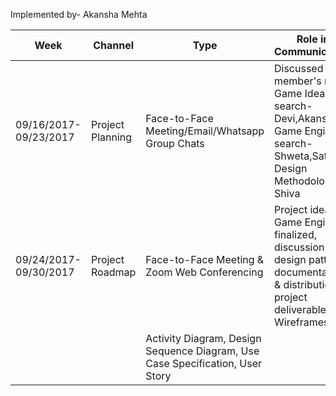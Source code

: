 Implemented by- Akansha Mehta

Week                    |        Channel           |          Type                                   |       Role in Communication      
------------------------|--------------------------|-------------------------------------------------|-------------------------------------------------------------------------------------------------------------------------------------------
09/16/2017-09/23/2017   |    Project Planning      |  Face-to-Face Meeting/Email/Whatsapp Group Chats| Discussed each member's role: Game Ideas search- Devi,Akansha; Game Engine search-Shweta,Satish; Design Methodologies-Shiva    
09/24/2017-09/30/2017   |    Project Roadmap       |   Face-to-Face Meeting & Zoom Web Conferencing  | Project idea and Game Engine finalized, discussion on design patterns, documentation & distribution of project deliverables: UI Wireframes, 
                        |                          |                                                   Activity Diagram, Design Sequence Diagram, Use Case Specification, User Story                                          
                                                           
